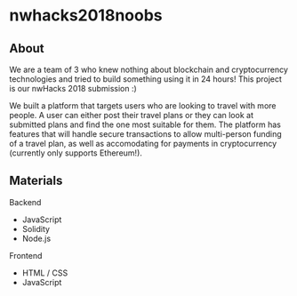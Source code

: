 # nwhacks2018noobs
## About
We are a team of 3 who knew nothing about blockchain and cryptocurrency technologies and tried to build something using it in 24 hours! This project is our nwHacks 2018 submission :) 

We built a platform that targets users who are looking to travel with more people. A user can either post their travel plans or they can look at submitted plans and find the one most suitable for them.
The platform has features that will handle secure transactions to allow multi-person funding of a travel plan, as well as accomodating for payments in cryptocurrency (currently only supports Ethereum!).

## Materials
Backend
- JavaScript
- Solidity
- Node.js

Frontend
- HTML / CSS
- JavaScript


